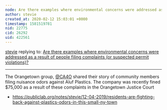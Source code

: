 ```yaml
---
node: Are there examples where environmental concerns were addressed as a result of people filing complaints (or suspected permit violations)? 
author: stevie
created_at: 2020-02-12 15:03:01 +0000
timestamp: 1581519781
nid: 22775
cid: 26292
uid: 422561
---
```




[stevie](../profile/stevie) replying to: [Are there examples where environmental concerns were addressed as a result of people filing complaints (or suspected permit violations)? ](../notes/stevie/02-12-2020/are-there-examples-where-environmental-concerns-were-addressed-as-a-result-of-people-filing-complaints-or-suspected-permit-violations)

----
The Orangetown group, [@CA4O](/profile/CA4O) shared their story of community members filing nuisance odors against Aluf Plastics. The company was recently fined $75,000 as a result of these complaints in the Orangetown Justice Court 

- https://publiclab.org/notes/stevie/12-04-2019/residents-are-fighting-back-against-plastics-odors-in-this-small-ny-town